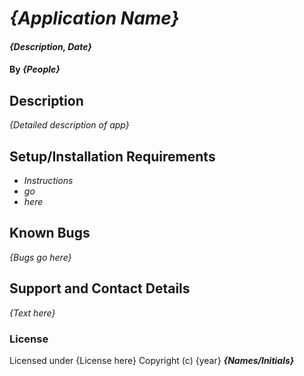 # _{Application Name}_

#### _{Description, Date}_

#### By _**{People}**_

## Description

_{Detailed description of app}_

## Setup/Installation Requirements

* _Instructions_
* _go_
* _here_

## Known Bugs

_{Bugs go here}_

## Support and Contact Details

_{Text here}_

### License

Licensed under {License here}
Copyright (c) {year} _**{Names/Initials}**_